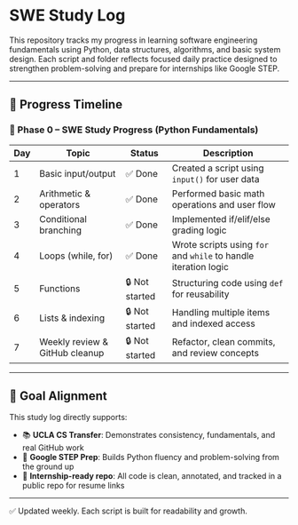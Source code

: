 # SWE Study Log

This repository tracks my progress in learning software engineering fundamentals using Python, data structures, algorithms, and basic system design. Each script and folder reflects focused daily practice designed to strengthen problem-solving and prepare for internships like Google STEP.

---

## 📅 Progress Timeline

### 📘 Phase 0 – SWE Study Progress (Python Fundamentals)

| Day | Topic                    | Status     | Description                                                      |
|-----|--------------------------|------------|------------------------------------------------------------------|
| 1   | Basic input/output       | ✅ Done     | Created a script using `input()` for user data                  |
| 2   | Arithmetic & operators   | ✅ Done     | Performed basic math operations and user flow                   |
| 3   | Conditional branching    | ✅ Done     | Implemented if/elif/else grading logic                          |
| 4   | Loops (while, for)       | ✅ Done     | Wrote scripts using `for` and `while` to handle iteration logic |
| 5   | Functions                | 🔒 Not started | Structuring code using `def` for reusability                 |
| 6   | Lists & indexing         | 🔒 Not started | Handling multiple items and indexed access                  |
| 7   | Weekly review & GitHub cleanup | 🔒 Not started | Refactor, clean commits, and review concepts         |

---

## 🎯 Goal Alignment

This study log directly supports:
- 📚 **UCLA CS Transfer**: Demonstrates consistency, fundamentals, and real GitHub work
- 🧠 **Google STEP Prep**: Builds Python fluency and problem-solving from the ground up
- 💼 **Internship-ready repo**: All code is clean, annotated, and tracked in a public repo for resume links

---

✅ Updated weekly. Each script is built for readability and growth.
